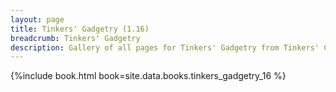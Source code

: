 ```yaml
---
layout: page
title: Tinkers' Gadgetry (1.16)
breadcrumb: Tinkers' Gadgetry
description: Gallery of all pages for Tinkers' Gadgetry from Tinkers' Construct in Minecraft 1.16.5.
---
```


{%include book.html book=site.data.books.tinkers_gadgetry_16 %}